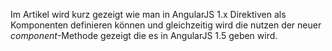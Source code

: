 Im Artikel wird kurz gezeigt wie man in AngularJS 1.x Direktiven als Komponenten definieren können und gleichzeitig wird die nutzen der neuer _component_-Methode gezeigt die es in AngularJS 1.5 geben wird.
